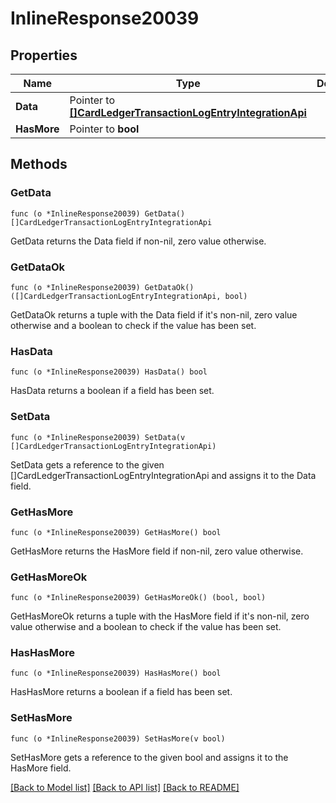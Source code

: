 # InlineResponse20039

## Properties

Name | Type | Description | Notes
------------ | ------------- | ------------- | -------------
**Data** | Pointer to [**[]CardLedgerTransactionLogEntryIntegrationApi**](CardLedgerTransactionLogEntryIntegrationAPI.md) |  | 
**HasMore** | Pointer to **bool** |  | 

## Methods

### GetData

`func (o *InlineResponse20039) GetData() []CardLedgerTransactionLogEntryIntegrationApi`

GetData returns the Data field if non-nil, zero value otherwise.

### GetDataOk

`func (o *InlineResponse20039) GetDataOk() ([]CardLedgerTransactionLogEntryIntegrationApi, bool)`

GetDataOk returns a tuple with the Data field if it's non-nil, zero value otherwise
and a boolean to check if the value has been set.

### HasData

`func (o *InlineResponse20039) HasData() bool`

HasData returns a boolean if a field has been set.

### SetData

`func (o *InlineResponse20039) SetData(v []CardLedgerTransactionLogEntryIntegrationApi)`

SetData gets a reference to the given []CardLedgerTransactionLogEntryIntegrationApi and assigns it to the Data field.

### GetHasMore

`func (o *InlineResponse20039) GetHasMore() bool`

GetHasMore returns the HasMore field if non-nil, zero value otherwise.

### GetHasMoreOk

`func (o *InlineResponse20039) GetHasMoreOk() (bool, bool)`

GetHasMoreOk returns a tuple with the HasMore field if it's non-nil, zero value otherwise
and a boolean to check if the value has been set.

### HasHasMore

`func (o *InlineResponse20039) HasHasMore() bool`

HasHasMore returns a boolean if a field has been set.

### SetHasMore

`func (o *InlineResponse20039) SetHasMore(v bool)`

SetHasMore gets a reference to the given bool and assigns it to the HasMore field.


[[Back to Model list]](../README.md#documentation-for-models) [[Back to API list]](../README.md#documentation-for-api-endpoints) [[Back to README]](../README.md)


